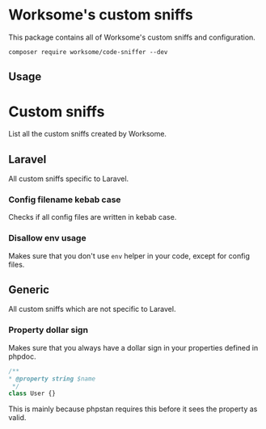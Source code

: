 # Worksome's custom sniffs
This package contains all of Worksome's custom sniffs and configuration.

```
composer require worksome/code-sniffer --dev
```

## Usage

# Custom sniffs
List all the custom sniffs created by Worksome.

## Laravel 
All custom sniffs specific to Laravel.

### Config filename kebab case
Checks if all config files are written in kebab case.

### Disallow env usage
Makes sure that you don't use `env` helper in your code, except for config files.

## Generic
All custom sniffs which are not specific to Laravel.

### Property dollar sign
Makes sure that you always have a dollar sign in your properties defined in phpdoc.
```php
/**
* @property string $name
 */
class User {}
```

This is mainly because phpstan requires this before it sees the property as valid.